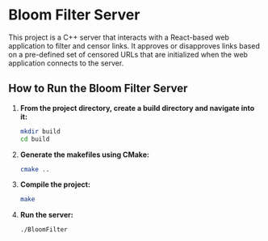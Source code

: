 
# Bloom Filter Server

This project is a C++ server that interacts with a React-based web application to filter and censor links. It approves or disapproves links based on a pre-defined set of censored URLs that are initialized when the web application connects to the server.

## How to Run the Bloom Filter Server

1. **From the project directory, create a build directory and navigate into it:**

    ```bash
    mkdir build
    cd build
    ```

2. **Generate the makefiles using CMake:**

    ```bash
    cmake ..
    ```

3. **Compile the project:**

    ```bash
    make
    ```

4. **Run the server:**

    ```bash
    ./BloomFilter
    ```
